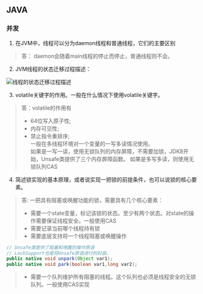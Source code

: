 ## JAVA

### 并发

1. 在JVM中，线程可以分为daemon线程和普通线程，它们的主要区别  
> 答： daemon会随着main线程的停止而停止，普通线程则不会。

2. JVM线程的状态迁移过程描述：
> 

![线程的状态迁移过程描述](https://zm.duzhaoteng.com/stadir/img/thread_state_graph.svg)

3. volatile关键字的作用。一般在什么情况下使用volatile关键字。
> 答：volatile的作用有  
> - 64位写入原子性;
> - 内存可见性;
> - 禁止指令重排序;  
> 一般在多线程环境对一个变量的一写多读情况使用。  
> 如果是一写一读，使用无锁队列的内存屏障，不需要加锁，JDK8开始，Unsafe类提供了三个内存屏障函数。
> 如果是多写多读，则使用无锁队列CAS    

4. 简述锁实现的基本原理，或者说实现一把锁的前提条件，也可以说锁的核心要素。  
> 答: 一把具有阻塞或唤醒功能的锁，需要具有几个核心要素：
> - 需要一个state变量，标记该锁的状态。至少有两个状态。对state的操作需要保证线程安全。一般使用CAS  
> - 需要记录当前哪个线程持有锁  
> - 需要底层支持将一个线程阻塞或唤醒操作  
```java
// Unsafe类提供了阻塞和唤醒的操作原语
// LockSupport也是将Unsafe原语进行的封装。
public native void unpark(Object var1);
public native void park(boolean var1,long var2);
```
> - 需要一个队列维护所有阻塞的线程。这个队列也必须是线程安全的无锁队列。一般使用CAS实现  
